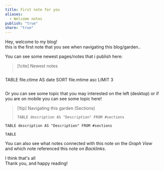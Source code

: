 ```yaml
---  
title: First note for you  
aliases:  
  - Welcome notes  
publish: "true"  
share: "true"  
---  
```

Hey, welcome to my blog!  
this is the first note that you see when navigating this blog/garden..  
  
You can see some newest pages/notes that i publish here:  
  
>[!cite]  Newest notes  
>``` dataview  
TABLE file.ctime AS date SORT file.mtime asc LIMIT 3  
>```  
  
  
Or you can see some topic that you may interested on the left (desktop) or if you are on mobile you can see some topic here!  
  
>[!tip] Navigating this garden (Sections)  
> ``` dataview  
>TABLE description AS "Description" FROM #sections   
>```  
  
 ``` dataview  
TABLE description AS "Description" FROM #sections   
```  
  
``` dataview  
TABLE  
```  
  
You can also see what notes connected with this note on the *Graph View* and which note referenced this note on *Backlinks*.  
  
I think that's all  
Thank you, and happy reading!  
